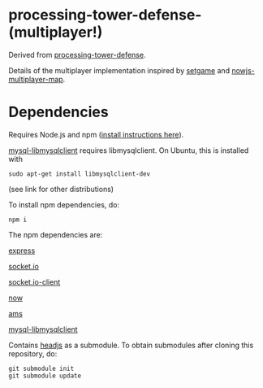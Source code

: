 # processing-tower-defense-(multiplayer!)

Derived from [processing-tower-defense](https://github.com/rictic/processing-tower-defense).

Details of the multiplayer implementation inspired by [setgame](https://github.com/vincentwoo/setgame) and [nowjs-multiplayer-map](https://github.com/rockhowse/nowjs-multiplayer-map).

# Dependencies

Requires Node.js and npm ([install instructions here](https://github.com/joyent/node/wiki/Installing-Node.js-via-package-manager)).

[mysql-libmysqlclient](http://sannis.github.com/node-mysql-libmysqlclient/index.html) requires libmysqlclient. On Ubuntu, this is installed with

    sudo apt-get install libmysqlclient-dev

(see link for other distributions)

To install npm dependencies, do:

    npm i

The npm dependencies are:

[express](http://expressjs.com/)

[socket.io](http://socket.io/)

[socket.io-client](https://github.com/LearnBoost/socket.io-client)

[now](http://nowjs.com/)

[ams](https://github.com/kof/node-ams)

[mysql-libmysqlclient](http://sannis.github.com/node-mysql-libmysqlclient/index.html)

Contains [headjs](http://headjs.com/) as a submodule. To obtain submodules after cloning this repository, do:

    git submodule init
    git submodule update
